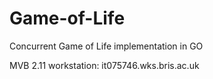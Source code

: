 # Game-of-Life
Concurrent Game of Life implementation in GO

MVB 2.11 workstation: it075746.wks.bris.ac.uk
